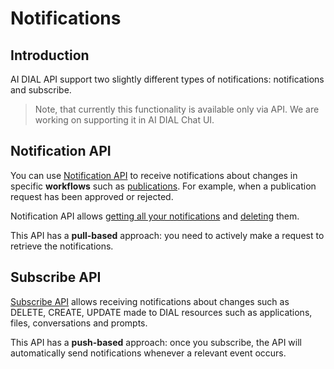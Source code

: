 # Notifications

## Introduction

AI DIAL API support two slightly different types of notifications: notifications and subscribe.

> Note, that currently this functionality is available only via API. We are working on supporting it in AI DIAL Chat UI.

## Notification API

You can use [Notification API](https://dialx.ai/dial_api#tag/Notifications/paths/~1v1~1ops~1notification~1list/post) to receive notifications about changes in specific **workflows** such as [publications](docs/tutorials/2.devops/1.configuration/1.enable-publications-chat.md). For example, when a publication request has been approved or rejected. 

Notification API allows [getting all your notifications](https://dialx.ai/dial_api#tag/Notifications/paths/~1v1~1ops~1notification~1list/post) and [deleting](https://dialx.ai/dial_api#tag/Notifications/paths/~1v1~1ops~1notification~1delete/post) them.

This API has a **pull-based** approach: you need to actively make a request to retrieve the notifications.

## Subscribe API

[Subscribe API](https://dialx.ai/dial_api#tag/Notifications/paths/~1v1~1ops~1resource~1subscribe/post) allows receiving notifications about changes such as DELETE, CREATE, UPDATE made to DIAL resources such as applications, files, conversations and prompts.

This API has a **push-based** approach: once you subscribe, the API will automatically send notifications whenever a relevant event occurs.